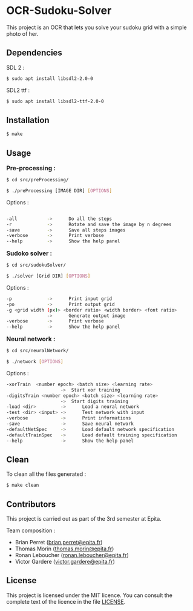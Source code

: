 # OCR-Sudoku-Solver

This project is an OCR that lets you solve your sudoku grid with a simple photo of her.

## Dependencies

SDL 2 :

```bash
$ sudo apt install libsdl2-2.0-0
```

SDL2 ttf :
```bash
$ sudo apt install libsdl2-ttf-2.0-0
```

## Installation

```bash
$ make
```

## Usage

<font size = "3"> **Pre-processing :** </font>

```bash
$ cd src/preProcessing/

$ ./preProcessing [IMAGE DIR] [OPTIONS]
```
Options :
```bash

-all           ->      Do all the steps
-r             ->      Rotate and save the image by n degrees
-save          ->      Save all steps images
-verbose       ->      Print verbose
--help         ->      Show the help panel
```

<font size = "3"> **Sudoko solver :** </font>

```bash
$ cd src/sudokuSolver/

$ ./solver [Grid DIR] [OPTIONS]
```
Options :
```bash
-p             ->      Print input grid
-po            ->      Print output grid
-g <grid width (px)> <border ratio> <width border> <font ratio>
               ->      Generate output image
-verbose       ->      Print verbose
--help         ->      Show the help panel
```

<font size = "3"> **Neural network :** </font>

```bash
$ cd src/neuralNetwork/

$ ./network [OPTIONS]
```
Options :
```bash
-xorTrain  <number epoch> <batch size> <learning rate>
                    ->  Start xor training
-digitsTrain <number epoch> <batch size> <learning rate>
                    ->  Start digits training
-load <dir>         ->      Load a neural network
-test <dir> <input> ->      Test network with input
-verbose            ->      Print informations
-save               ->      Save neural network
-defaultNetSpec     ->      Load default network specification
-defaultTrainSpec   ->      Load default training specification
--help              ->      Show the help panel
```

## Clean

To clean all the files generated :

```bash
$ make clean
```

## Contributors

This project is carried out as part of the 3rd semester at Epita.

Team composition :

* Brian Perret (brian.perret@epita.fr)
* Thomas Morin (thomas.morin@epita.fr)
* Ronan Leboucher (ronan.leboucher@epita.fr)
* Victor Gardere (victor.gardere@epita.fr)

## License

This project is licensed under the MIT licence. You can consult the complete text of the licence in the file [LICENSE](LICENSE).
